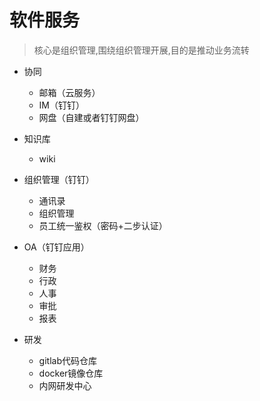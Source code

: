 # 软件服务

> 核心是组织管理,围绕组织管理开展,目的是推动业务流转

- 协同

    - 邮箱（云服务）
    - IM（钉钉）
    - 网盘（自建或者钉钉网盘）
    
- 知识库

    - wiki
    
- 组织管理（钉钉）

    - 通讯录
    - 组织管理
    - 员工统一鉴权（密码+二步认证）
    
- OA（钉钉应用）

    - 财务
    - 行政
    - 人事
    - 审批
    - 报表
    
- 研发

    - gitlab代码仓库
    - docker镜像仓库
    - 内网研发中心